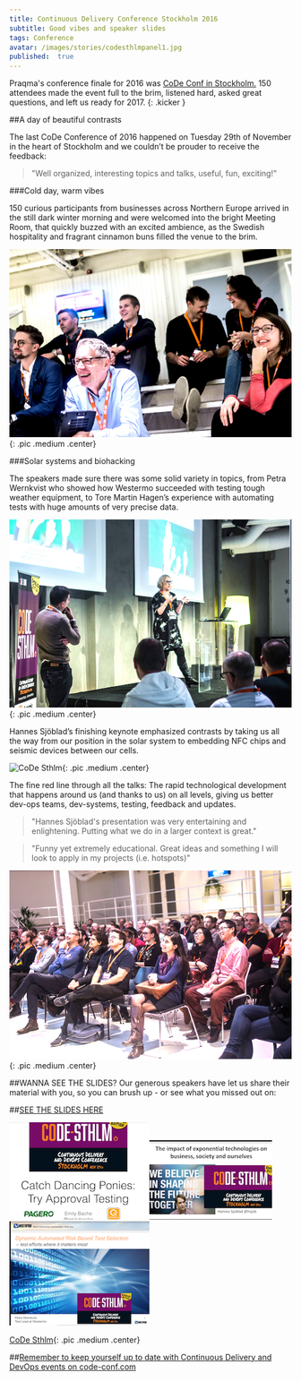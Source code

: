 ```yaml
---
title: Continuous Delivery Conference Stockholm 2016
subtitle: Good vibes and speaker slides
tags: Conference
avatar: /images/stories/codesthlmpanel1.jpg
published:  true
---
```

Praqma's conference finale for 2016 was [CoDe Conf in Stockholm.](http://www.code-conf.com/code-sthlm-2016/)
150 attendees made the event full to the brim, listened hard, asked great questions, and left us ready for 2017.
{: .kicker }

<!--break-->

##A day of beautiful contrasts

The last CoDe Conference of 2016 happened on Tuesday 29th of November in the heart of Stockholm and we couldn’t be prouder to receive the feedback:

> "Well organized, interesting topics and talks, useful, fun, exciting!"

###Cold day, warm vibes

150 curious participants from businesses across Northern Europe arrived in the still dark winter morning and were welcomed into the bright Meeting Room, that quickly buzzed with an excited ambience, as the Swedish hospitality and fragrant cinnamon buns filled the venue to the brim.


![CoDe Sthlm](/images/stories/codeconfstaircase.jpg){: .pic .medium .center}


###Solar systems and biohacking

The speakers made sure there was some solid variety in topics, from Petra Wernkvist who showed how Westermo succeeded with testing tough weather equipment, to Tore Martin Hagen’s experience with automating tests with huge amounts of very precise data.

![CoDe Sthlm](/images/stories/petraonstage.jpg){: .pic .medium .center}


Hannes Sjöblad’s finishing keynote emphasized contrasts by taking us all the way from our position in the solar system to embedding NFC chips and seismic devices between our cells.

![CoDe Sthlm](/images/stories/guillaumespeaks.png){: .pic .medium .center}

The fine red line through all the talks: The rapid technological development that happens around us (and thanks to us) on all levels, giving us better dev-ops teams, dev-systems, testing, feedback and updates.


> "Hannes Sjöblad's presentation was very entertaining and enlightening. Putting what we do in a larger context is great."

> "Funny yet extremely educational. Great ideas and something I will look to apply in my projects (i.e. hotspots)"

![CoDe Sthlm](/images/stories/codeconfaudience1.jpg){: .pic .medium .center}


##WANNA SEE THE SLIDES?
Our generous speakers have let us share their material with you, so you can brush up - or see what you missed out on:

##[SEE THE SLIDES HERE](https://drive.google.com/drive/folders/0B4fPio_UKSlecTJ5R3BDZTF4MVk)



![CoDe Sthlm](/images/stories/slidesetemily.png)![CoDe Sthlm](/images/stories/slidesethannes.png) ![CoDe Sthlm](/images/stories/slidesetpetra.png)


[CoDe Sthlm](/images/stories/guillaumespeaks.png){: .pic .medium .center}




##[Remember to keep yourself up to date with Continuous Delivery and DevOps events on code-conf.com](http://www.code-conf.com/)
